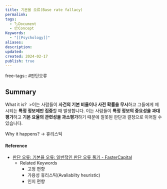 ```yaml
---
title: 기본율 오류(Base rate fallacy)
permalink: 
tags:
  - 🏷️Document
  - 📦Concept
Keywords:
  - "[[Psychology]]"
aliases: 
description: 
updated: 
created: 2024-02-17
publish: true
---
```

free-tags:: #판단오류 

## Summary


What it is?
 >이는 사람들이 **사건의 기본 비율이나 사전 확률을 무시**하고 그들에게 제시되는 **특정 정보에만 집중**할 때 발생합니다. 이는 사람들이 **특정 정보의 중요성을 과대평가**하고 **기본 요율의 관련성을 과소평가**하기 때문에 잘못된 판단과 결정으로 이어질 수 있습니다.

Why it happens?
-> 휴리스틱


#### Reference
- [판단 오류: 기본율 오류: 일반적인 판단 오류 풀기 - FasterCapital](https://fastercapital.com/ko/content/%ED%8C%90%EB%8B%A8-%EC%98%A4%EB%A5%98--%EA%B8%B0%EB%B3%B8%EC%9C%A8-%EC%98%A4%EB%A5%98--%EC%9D%BC%EB%B0%98%EC%A0%81%EC%9D%B8-%ED%8C%90%EB%8B%A8-%EC%98%A4%EB%A5%98-%ED%92%80%EA%B8%B0.html#%ED%8C%90%EB%8B%A8%EC%98%A4%EB%A5%98-%EC%86%8C%EA%B0%9C)
	- Related Keywords
		- 고정 편향
		- 가용성 휴리스틱(Avaliabilty heuristic)
		- 인지 편향